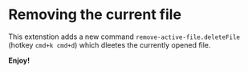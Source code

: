 # Removing the current file

This extenstion adds a new command `remove-active-file.deleteFile` (hotkey `cmd+k cmd+d`) which dleetes the currently opened file.

**Enjoy!**
